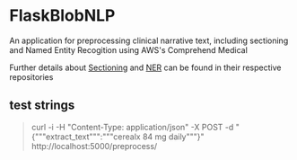 # FlaskBlobNLP
An application for preprocessing clinical narrative text, including sectioning and Named Entity Recogition using AWS's Comprehend Medical

Further details about [Sectioning](https://github.com/FredHutch/SectionerEx) and [NER](https://github.com/FredHutch/HDCMedLPInterface) can be found in their respective repositories

## test strings

> curl -i -H "Content-Type: application/json" -X POST -d "{"""extract_text""":"""cerealx 84 mg daily"""}" http://localhost:5000/preprocess/

